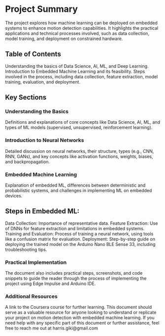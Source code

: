 <h1>Project Summary</h1>
<p>
The project explores how machine learning can be deployed on embedded systems to enhance motion detection capabilities. It highlights the practical applications and technical processes involved, such as data collection, model training, and deployment on constrained hardware.
</p>

<h2>Table of Contents</h2>
<p>Understanding the basics of Data Science, AI, ML, and Deep Learning.
Introduction to Embedded Machine Learning and its feasibility.
Steps involved in the process, including data collection, feature extraction, model training, evaluation, and deployment.
</p>
<h2>Key Sections</h2>
<h3>Understanding the Basics</h3> <p>Definitions and explanations of core concepts like Data Science, AI, ML, and types of ML models (supervised, unsupervised, reinforcement learning).</p>
<h3>Introduction to Neural Networks</h3> <p>Detailed discussion on neural networks, their structure, types (e.g., CNN, RNN, GANs), and key concepts like activation functions, weights, biases, and backpropagation.</p>
<h3>Embedded Machine Learning</h3> <p>Explanation of embedded ML, differences between deterministic and probabilistic systems, and challenges in implementing ML on embedded devices.</p>
<h2>Steps in Embedded ML:</h2>
Data Collection: Importance of representative data.
Feature Extraction: Use of DNNs for feature extraction and limitations in embedded systems.
Training and Evaluation: Process of training a neural network, using tools like a confusion matrix for evaluation.
Deployment: Step-by-step guide on deploying the trained model on the Arduino Nano BLE Sense 33, including troubleshooting tips.
<br>
<h3>Practical Implementation</h3>
The document also includes practical steps, screenshots, and code snippets to guide the reader through the process of implementing the project using Edge Impulse and Arduino IDE.
<br>
<h3>Additional Resources</h3>
<p>
A link to the Coursera course for further learning.
This document should serve as a valuable resource for anyone looking to understand or replicate your project on motion detection with embedded machine learning. If you need help with any specific part of this document or further assistance, feel free to reach me out at harris.giki@gmail.com
</p>
